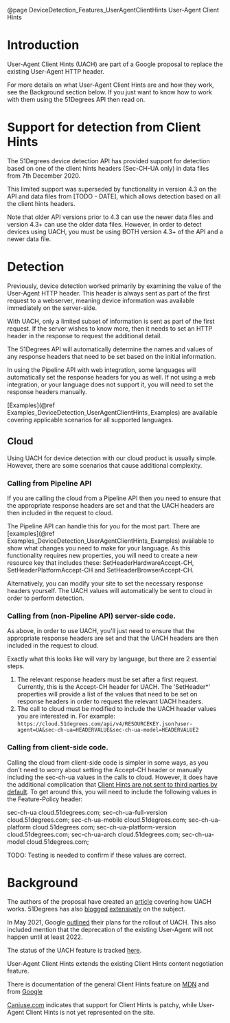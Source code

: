 @page DeviceDetection_Features_UserAgentClientHints User-Agent Client Hints

# Introduction

User-Agent Client Hints (UACH) are part of a Google proposal to replace the 
existing User-Agent HTTP header.

For more details on what User-Agent Client Hints are and how they work,
see the Background section below. If you just want to know how to
work with them using the 51Degrees API then read on.

# Support for detection from Client Hints

The 51Degrees device detection API has provided support for detection 
based on one of the client hints headers (Sec-CH-UA only) in data files 
from 7th December 2020.

This limited support was superseded by functionality in version 4.3
on the API and data files from [TODO - DATE], which allows detection based 
on all the client hints headers.

Note that older API versions prior to 4.3 can use the newer data files and 
version 4.3+ can use the older data files. However, in order to detect
devices using UACH, you must be using BOTH version 4.3+ of the API and 
a newer data file.

# Detection

Previously, device detection worked primarily by examining the 
value of the User-Agent HTTP header. This header is always sent as part 
of the first request to a webserver, meaning device information was 
available immediately on the server-side.

With UACH, only a limited subset of information is sent as part of the 
first request.
If the server wishes to know more, then it needs to set an HTTP header in
the response to request the additional detail.

The 51Degrees API will automatically determine the names and values of
any response headers that need to be set based on the initial information.

In using the Pipeline API with web integration, some languages will
automatically set the response headers for you as well.
If not using a web integration, or your language does not support it, 
you will need to set the response headers manually.

[Examples](@ref Examples_DeviceDetection_UserAgentClientHints_Examples) 
are available covering applicable scenarios for all supported languages.

## Cloud

Using UACH for device detection with our cloud product is usually simple.
However, there are some scenarios that cause additional complexity.

### Calling from Pipeline API

If you are calling the cloud from a Pipeline API then you need 
to ensure that the appropriate response headers are set and that the 
UACH headers are then included in the request to cloud.

The Pipeline API can handle this for you for the most part. There are 
[examples](@ref Examples_DeviceDetection_UserAgentClientHints_Examples) 
available to show what changes you need to make for your language.
As this functionality requires new properties, you will need to create a new resource key that includes these: SetHeaderHardwareAccept-CH, SetHeaderPlatformAccept-CH and SetHeaderBrowserAccept-CH.

Alternatively, you can modify your site to set the necessary response headers yourself. The UACH values will automatically be sent to cloud in order to perform detection.

### Calling from (non-Pipeline API) server-side code.

As above, in order to use UACH, you'll just need to ensure that the 
appropriate response headers are set and that the UACH headers are 
then included in the request to cloud.

Exactly what this looks like will vary by language, but there are 
2 essential steps.

1. The relevant response headers must be set after a first request. Currently, this is the Accept-CH header for UACH. The 'SetHeader*' properties will provide a list of the values that need to be set on response headers in order to request the relevant UACH headers. 
2. The call to cloud must be modified to include the UACH header values you are interested in. For example: `https://cloud.51degrees.com/api/v4/RESOURCEKEY.json?user-agent=UA&sec-ch-ua=HEADERVALUE&sec-ch-ua-model=HEADERVALUE2`

### Calling from client-side code. 

Calling the cloud from client-side code is simpler in some ways, as you 
don't need to worry about setting the Accept-CH header or manually 
including the sec-ch-ua values in the calls to cloud.
However, it does have the additional complication that 
[Client Hints are not sent to third parties by default](https://web.dev/user-agent-client-hints/#hint-scope-and-cross-origin-requests).
To get around this, you will need to include the following values in the 
Feature-Policy header:

sec-ch-ua cloud.51degrees.com;
sec-ch-ua-full-version cloud.51degrees.com;
sec-ch-ua-mobile cloud.51degrees.com;
sec-ch-ua-platform cloud.51degrees.com;
sec-ch-ua-platform-version cloud.51degrees.com;
sec-ch-ua-arch cloud.51degrees.com;
sec-ch-ua-model cloud.51degrees.com;

TODO: Testing is needed to confirm if these values are correct.

# Background

The authors of the proposal have created an [article](https://web.dev/user-agent-client-hints) 
covering how UACH works.
51Degrees has also [blogged](https://51degrees.com/blog/user-agent-client-hints-chrome-89-update) 
[extensively](https://51degrees.com/blog/user-agent-client-hints-update-september-2020) on the subject.

In May 2021, Google [outlined](https://blog.chromium.org/2021/05/update-on-user-agent-string-reduction.html) their plans for the rollout of UACH. This also included mention that the deprecation of the existing User-Agent will not happen until at least 2022.

The status of the UACH feature is tracked [here](https://www.chromestatus.com/feature/5995832180473856).

User-Agent Client Hints extends the existing Client Hints content 
negotiation feature.

There is documentation of the general Client Hints feature on 
[MDN](https://developer.mozilla.org/en-US/docs/Glossary/Client_hints) and
from [Google](https://developers.google.com/web/fundamentals/performance/optimizing-content-efficiency/client-hints)

[Caniuse.com](https://caniuse.com/client-hints-dpr-width-viewport) indicates 
that support for Client Hints is patchy, while User-Agent Client Hints 
is not yet represented on the site.






